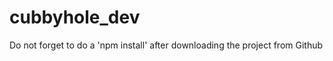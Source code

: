 cubbyhole_dev
=============

Do not forget to do a 'npm install' after downloading the project from Github

